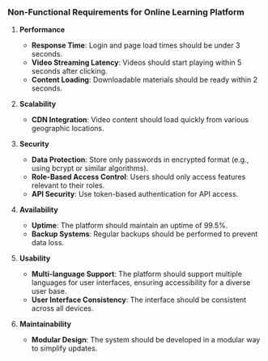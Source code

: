 ### Non-Functional Requirements for Online Learning Platform

1. **Performance**
   - **Response Time**: Login and page load times should be under 3 seconds.
   - **Video Streaming Latency**: Videos should start playing within 5 seconds after clicking.
   - **Content Loading**: Downloadable materials should be ready within 2 seconds.

2. **Scalability**
   - **CDN Integration**: Video content should load quickly from various geographic locations.

3. **Security**
   - **Data Protection**: Store only passwords in encrypted format (e.g., using bcrypt or similar algorithms).
   - **Role-Based Access Control**: Users should only access features relevant to their roles.
   - **API Security**: Use token-based authentication for API access.

4. **Availability**
   - **Uptime**: The platform should maintain an uptime of 99.5%.
   - **Backup Systems**: Regular backups should be performed to prevent data loss.

5. **Usability**
   - **Multi-language Support**: The platform should support multiple languages for user interfaces, ensuring accessibility for a diverse user base.
   - **User Interface Consistency**: The interface should be consistent across all devices.

6. **Maintainability**
   - **Modular Design**: The system should be developed in a modular way to simplify updates.
